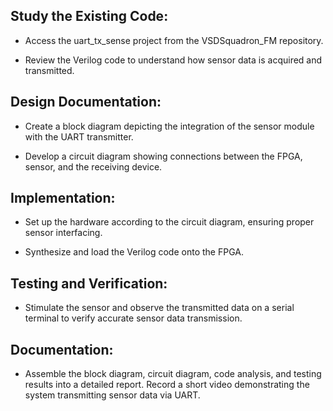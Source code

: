 ## Study the Existing Code:

- Access the uart_tx_sense project from the VSDSquadron_FM repository.

- Review the Verilog code to understand how sensor data is acquired and transmitted.

## Design Documentation:

- Create a block diagram depicting the integration of the sensor module with the UART transmitter.

- Develop a circuit diagram showing connections between the FPGA, sensor, and the receiving device.

## Implementation:

- Set up the hardware according to the circuit diagram, ensuring proper sensor interfacing.

- Synthesize and load the Verilog code onto the FPGA.

## Testing and Verification:

- Stimulate the sensor and observe the transmitted data on a serial terminal to verify accurate sensor data transmission.

## Documentation:

- Assemble the block diagram, circuit diagram, code analysis, and testing results into a detailed report.
Record a short video demonstrating the system transmitting sensor data via UART.
